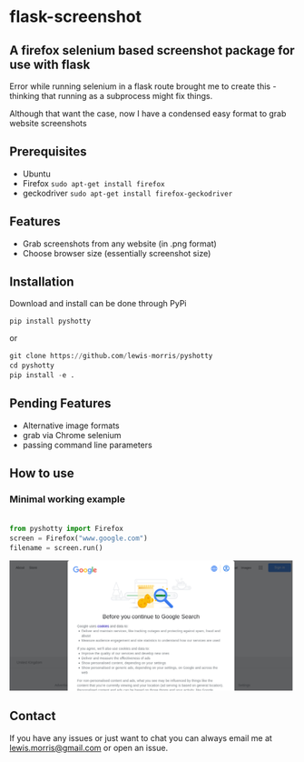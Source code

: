 # flask-screenshot

## A firefox selenium based screenshot package for use with flask  

Error while running selenium in a flask route brought me to create this - thinking that running as a subprocess might fix things.

Although that want the case, now I have a condensed easy format to grab website screenshots

## Prerequisites 

* Ubuntu 
* Firefox   `sudo apt-get install firefox`
* geckodriver `sudo apt-get install firefox-geckodriver`

## Features

* Grab screenshots from any website (in .png format)
* Choose browser size (essentially screenshot size)


## Installation

Download and install can be done through PyPi

```
pip install pyshotty
```
or

```python
git clone https://github.com/lewis-morris/pyshotty
cd pyshotty 
pip install -e .
```

## Pending Features

* Alternative image formats
* grab via Chrome selenium
* passing command line parameters

## How to use

### Minimal working example

```python

from pyshotty import Firefox
screen = Firefox("www.google.com")
filename = screen.run()

```

![Image](examples/tempscreenshot.png)


## Contact

If you have any issues or just want to chat you can always email me at lewis.morris@gmail.com or open an issue.
